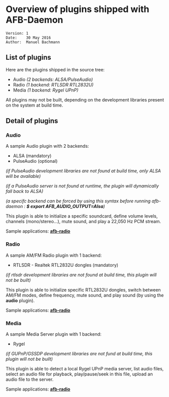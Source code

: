 # Overview of plugins shipped with AFB-Daemon
    Version: 1
    Date:    30 May 2016
    Author:  Manuel Bachmann

## List of plugins
  Here are the plugins shipped in the source tree:
 * Audio _(2 backends: ALSA/PulseAudio)_
 * Radio _(1 backend: RTLSDR RTL2832U)_
 * Media _(1 backend: Rygel UPnP)_

All plugins may not be built, depending on the development libraries present on the system at build time.

## Detail of plugins

 ### Audio

A sample Audio plugin with 2 backends:
 * ALSA (mandatory)
 * PulseAudio (optional)

_(if PulseAudio development libraries are not found at build time, only ALSA will be available)_

_(if a PulseAudio server is not found at runtime, the plugin will dynamically fall back to ALSA)_

_(a specifc backend can be forced by using this syntax before running afb-daemon : **$ export AFB_AUDIO_OUTPUT=Alsa**)_

This plugin is able to initialize a specific soundcard, define volume levels, channels (mono/stereo...), mute sound, and play a 22,050 Hz PCM stream.

Sample applications: **[afb-radio](https://github.com/iotbzh/afb-radio)**

 ### Radio

A sample AM/FM Radio plugin with 1 backend:
 * RTLSDR - Realtek RTL2832U dongles (mandatory)

_(if rtlsdr development libraries are not found at build time, this plugin will not be built)_

This plugin is able to initialize specific RTL2832U dongles, switch between AM/FM modes, define frequency, mute sound, and play sound (by using the **audio** plugin).

Sample applications: **[afb-radio](https://github.com/iotbzh/afb-radio)**

 ### Media

A sample Media Server plugin with 1 backend:
 * Rygel

_(if GUPnP/GSSDP development libraries are not fund at build time, this plugin will not be built)_

This plugin is able to detect a local Rygel UPnP media server, list audio files, select an audio file for playback, play/pause/seek in this file, upload an audio file to the server.

Sample applications: **[afb-radio](https://github.com/iotbzh/afb-radio)**

